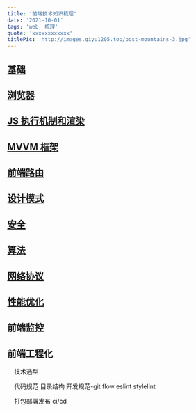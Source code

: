 ```yaml
---
title: '前端技术知识梳理'
date: '2021-10-01'
tags: 'web, 梳理'
quote: 'xxxxxxxxxxxx'
titlePic: 'http://images.qiyu1205.top/post-mountains-3.jpg'
---
```


## [基础](http://qiyu1205.top/posts/%E5%89%8D%E7%AB%AF%E6%8A%80%E6%9C%AF%E6%A2%B3%E7%90%86-%E5%9F%BA%E7%A1%80)

## [浏览器](http://qiyu1205.top/posts/%E5%89%8D%E7%AB%AF%E6%8A%80%E6%9C%AF%E6%A2%B3%E7%90%86-%E6%B5%8F%E8%A7%88%E5%99%A8#%E7%BC%93%E5%AD%98)

## [JS 执行机制和渲染](http://qiyu1205.top/posts/%E5%89%8D%E7%AB%AF%E6%8A%80%E6%9C%AF%E6%A2%B3%E7%90%86-JS%20%E6%89%A7%E8%A1%8C%E6%9C%BA%E5%88%B6)

## [MVVM 框架](http://qiyu1205.top/posts/%E5%89%8D%E7%AB%AF%E6%8A%80%E6%9C%AF%E6%A2%B3%E7%90%86-MVVM%20%E6%A1%86%E6%9E%B6)

## [前端路由](http://qiyu1205.top/posts/%E5%89%8D%E7%AB%AF%E6%8A%80%E6%9C%AF%E6%A2%B3%E7%90%86-%E5%89%8D%E7%AB%AF%E8%B7%AF%E7%94%B1)

## [设计模式](http://qiyu1205.top/posts/%E5%89%8D%E7%AB%AF%E6%8A%80%E6%9C%AF%E6%A2%B3%E7%90%86-%E8%AE%BE%E8%AE%A1%E6%A8%A1%E5%BC%8F)

## [安全](http://qiyu1205.top/posts/%E5%89%8D%E7%AB%AF%E6%8A%80%E6%9C%AF%E6%A2%B3%E7%90%86-%E5%AE%89%E5%85%A8)

## [算法](http://qiyu1205.top/posts/%E5%89%8D%E7%AB%AF%E6%8A%80%E6%9C%AF%E6%A2%B3%E7%90%86-%E7%AE%97%E6%B3%95)

## [网络协议](http://qiyu1205.top/posts/%E5%89%8D%E7%AB%AF%E6%8A%80%E6%9C%AF%E6%A2%B3%E7%90%86-%E7%BD%91%E7%BB%9C%E5%8D%8F%E8%AE%AE)

## [性能优化](http://qiyu1205.top/posts/%E5%89%8D%E7%AB%AF%E6%8A%80%E6%9C%AF%E6%A2%B3%E7%90%86-%E6%80%A7%E8%83%BD%E4%BC%98%E5%8C%96)

## 前端监控

## 前端工程化

    技术选型

    代码规范 目录结构 开发规范-git flow eslint stylelint

    打包部署发布 ci/cd


